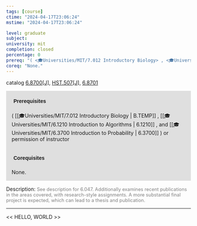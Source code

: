 ```yaml
---
tags: [course]
ctime: "2024-04-17T23:06:24"
mstime: "2024-04-17T23:06:24"

level: graduate
subject: 
university: mit
completion: closed
percentage: 0
prereq: "( <🎓Universities/MIT/7.012 Introductory Biology> , <🎓Universities/MIT/6.1210 Introduction to Algorithms> , and <🎓Universities/MIT/6.3700 Introduction to Probability> ) or permission of instructor"
coreq: "None."
---
```


catalog [6.8700[J]](http://student.mit.edu/catalog/m6d.html#6.8700), [HST.507[J]](http://student.mit.edu/catalog/mHSTa.html#HST.507), [6.8701](http://student.mit.edu/catalog/m6d.html#6.8701)

<span style="display: block; padding: 15px; background-color: rgb(100, 100, 100, 0.2);"><font id="m_prereq3424_0" style="display: block; font-family: Arial, sans-serif; font-weight: bold; padding: 5px">Prerequisites</font><br><span id="prereq3424_0">( [[🎓Universities/MIT/7.012 Introductory Biology | B.TEMP]] , [[🎓Universities/MIT/6.1210 Introduction to Algorithms | 6.1210]] , and [[🎓Universities/MIT/6.3700 Introduction to Probability | 6.3700]] ) or permission of instructor</span></span>
<span style="display: block; padding: 15px; background-color: rgb(100, 100, 100, 0.2);"><font id="m_coreq3424_0" style="display: block; font-family: Arial, sans-serif; font-weight: bold; padding: 5px">Corequisites</font><br><span id="coreq3424_0">None.</span></span>

<font style="">Description:</font>
<font style="color: grey; font-size: 0.8rem;">See description for 6.047. Additionally examines recent publications in the areas covered, with research-style assignments. A more substantial final project is expected, which can lead to a thesis and publication.</font>



---

<< HELLO, WORLD >>
